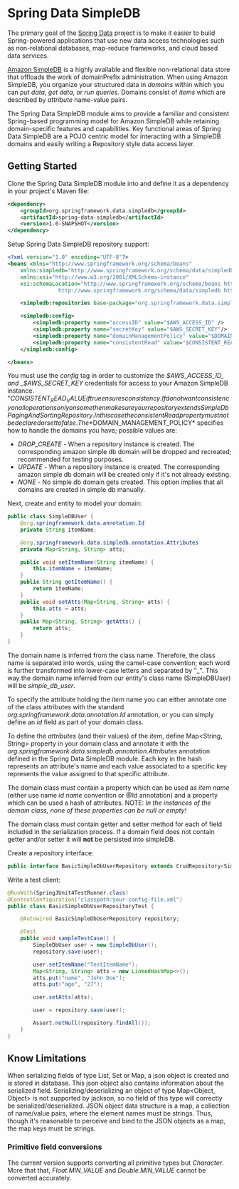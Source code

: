 # Spring Data SimpleDB #

The primary goal of the [Spring Data](http://www.springsource.org/spring-data) project is to make it easier to build Spring-powered applications that use new data access technologies such as non-relational databases, map-reduce frameworks, and cloud based data services.

[Amazon SimpleDB](http://aws.amazon.com/simpledb) is a highly available and flexible non-relational data store that offloads the work of domainPrefix administration. When using Amazon SimpleDB, you organize your structured data in *domains* within which you can _put data_, _get data_, or _run queries_. Domains consist of *items* which are described by *attribute* name-value pairs.

The Spring Data SimpleDB module aims to provide a familiar and consistent Spring-based programming model for Amazon SimpleDB while retaining domain-specific features and capabilities. Key functional areas of Spring Data SimpleDB are a POJO centric model for interacting with a SimpleDB domains and easily writing a Repository style data access layer.

## Getting Started ##

Clone the Spring Data SimpleDB module into and define it as a dependency in your project's Maven file:

```xml
<dependency>
    <groupId>org.springframework.data.simpledb</groupId>
    <artifactId>spring-data-simpledb</artifactId>
    <version>1.0-SNAPSHOT</version>
</dependency>
```

Setup Spring Data SimpleDB repository support:

```xml
<?xml version="1.0" encoding="UTF-8"?>
<beans xmlns="http://www.springframework.org/schema/beans"
	xmlns:simpledb="http://www.springframework.org/schema/data/simpledb"
	xmlns:xsi="http://www.w3.org/2001/XMLSchema-instance"
	xsi:schemaLocation="http://www.springframework.org/schema/beans http://www.springframework.org/schema/beans/spring-beans.xsd
				http://www.springframework.org/schema/data/simpledb https://raw.github.com/ThreePillarGlobal/spring-data-simpledb/dev/spring-data-simpledb-impl/src/main/resources/META-INF/spring-simpledb.xsd?login=cmester&amp;token=09d23a215953a601e5698b5dbfde6f99">

    <simpledb:repositories base-package="org.springframework.data.simpledb.sample.simpledb.repository" />

    <simpledb:config>
        <simpledb:property name="accessID" value="$AWS_ACCESS_ID" />
        <simpledb:property name="secretKey" value="$AWS_SECRET_KEY"/>
        <simpledb:property name="domainManagementPolicy" value="$DOMAIN_MANAGEMENT_POLICY"/>
        <simpledb:property name="consistentRead" value="$CONSISTENT_READ_VALUE"/>
    </simpledb:config>

</beans>
```

You must use the _config_ tag in order to customize the _$AWS_ACCESS_ID_ and _$AWS_SECRET_KEY_ credentials for access to your Amazon SimpleDB instance.  "$CONSISTENT_READ_VALUE if true ensures consistency. If do not want consistency on all operations only on some then make sure your repository extends SimpleDbPagingAndSortingRepository. In this case the consistentRead property must not be declared or set to false. The *$DOMAIN_MANAGEMENT_POLICY* specifies how to handle the domains you have; possible values are:

* *DROP_CREATE*		-  When a repository instance is created. The corresponding amazon simple db domain will be dropped and recreated; recommended for testing purposes.
* *UPDATE*	        -  When a repository instance is created. The corresponding amazon simple db domain will be created only if it's not already existing.
* *NONE*            -  No simple db domain gets created. This option implies that all domains are created in simple db manually.

Next, create and entity to model your domain:

```java
public class SimpleDBUser {
    @org.springframework.data.annotation.Id
    private String itemName;

    @org.springframework.data.simpledb.annotation.Attributes
    private Map<String, String> atts;

    public void setItemName(String itemName) {
        this.itemName = itemName;
    }
    public String getItemName() {
        return itemName;
    }
    public void setAtts(Map<String, String> atts) {
        this.atts = atts;
    }
    public Map<String, String> getAtts() {
        return atts;
    }
}
```

The domain name is inferred from the class name. Therefore, the class name is separated into words, using the camel-case convention; each word is further transformed into lower-case letters and separated by "_". This way the domain name inferred from our entity's class name (SimpleDBUser) will be *simple_db_user*.

To specify the attribute holding the *item* name you can either annotate one of the class attributes with the standard *org.springframework.data.annotation.Id* annotation, or you can simply define an *id* field as part of your domain class.

To define the *attributes* (and their values) of the *item*, define Map<String, String> property in your domain class and annotate it with the *org.springframework.data.simpledb.annotation.Attributes* annotation defined in the Spring Data SimpleDB module. Each key in the hash represents an attribute's name and each value associated to a specific key represents the value assigned to that specific attribute.

The domain class _must_ contain a property which can be used as *item name* (either use name _id name_ convention or @Id annotation) and a property which can be used a hash of attributes. NOTE: _In the instances of the domain class, none of these properties can be null or empty!_

The domain class _must_ contain getter and setter method for each of field included in the serialization process. If a domain field does not contain getter and/or setter it will **not** be persisted into simpleDB.

Create a repository interface:

```java
public interface BasicSimpleDbUserRepository extends CrudRepository<SimpleDbUser, String> { }
```

Write a test client:

```java
@RunWith(SpringJUnit4TestRunner.class)
@ContextConfiguration("classpath:your-config-file.xml")
public class BasicSimpleDbUserRepositoryTest {

    @Autowired BasicSimpleDbUserRepository repository;

    @Test
    public void sampleTestCase() {
        SimpleDbUser user = new SimpleDbUser();
        repository.save(user);

        user.setItemName("TestItemName");
        Map<String, String> atts = new LinkedHashMap<>();
        atts.put("name", "John Doe");
        atts.put("age", "27");

        user.setAtts(atts);

        user = repository.save(user);

        Assert.notNull(repository.findAll());
    }
}
```

## Know Limitations ##
When serializing fields of type List, Set or Map, a json object is created and is stored in database. This json object also contains information about the serialized field. Serializing/deserializing an object of type Map<Object, Object> is not supported by jackson, so no field of this type will correctly be serialized/deserialized. JSON object data structure is a map, a collection of name/value pairs, where the element names must be strings. Thus, though it's reasonable to perceive and bind to the JSON objects as a map, the map keys must be strings.

### Primitive field conversions ###
The current version supports converting all primitive types but *Character*. More that that, *Float.MIN_VALUE* and *Double.MIN_VALUE* cannot be converted accurately.